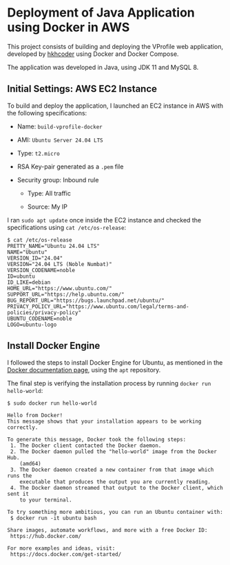 # Deployment of Java Application using Docker in AWS

This project consists of building and deploying the VProfile web application, 
developed by [hkhcoder](https://github.com/hkhcoder/vprofile-project) using Docker 
and Docker Compose.

The application was developed in Java, using JDK 11 and MySQL 8.

## Initial Settings: AWS EC2 Instance

To build and deploy the application, I launched an EC2 instance in AWS with the 
following specifications:

* Name: `build-vprofile-docker`

* AMI: `Ubuntu Server 24.04 LTS`

* Type: `t2.micro`

* RSA Key-pair generated as a `.pem` file

* Security group: Inbound rule

  - Type: All traffic

  - Source: My IP

I ran `sudo apt update` once inside the EC2 instance and checked the specifications 
using `cat /etc/os-release`:

```
$ cat /etc/os-release
PRETTY_NAME="Ubuntu 24.04 LTS"
NAME="Ubuntu"
VERSION_ID="24.04"
VERSION="24.04 LTS (Noble Numbat)"
VERSION_CODENAME=noble
ID=ubuntu
ID_LIKE=debian
HOME_URL="https://www.ubuntu.com/"
SUPPORT_URL="https://help.ubuntu.com/"
BUG_REPORT_URL="https://bugs.launchpad.net/ubuntu/"
PRIVACY_POLICY_URL="https://www.ubuntu.com/legal/terms-and-policies/privacy-policy"
UBUNTU_CODENAME=noble
LOGO=ubuntu-logo
```

## Install Docker Engine

I followed the steps to install Docker Engine for Ubuntu, as mentioned in the 
[Docker documentation page](https://docs.docker.com/engine/install/), using the 
`apt` repository.

The final step is verifying the installation process by running `docker run hello-world`:

```
$ sudo docker run hello-world

Hello from Docker!
This message shows that your installation appears to be working correctly.

To generate this message, Docker took the following steps:
 1. The Docker client contacted the Docker daemon.
 2. The Docker daemon pulled the "hello-world" image from the Docker Hub.
    (amd64)
 3. The Docker daemon created a new container from that image which runs the
    executable that produces the output you are currently reading.
 4. The Docker daemon streamed that output to the Docker client, which sent it
    to your terminal.

To try something more ambitious, you can run an Ubuntu container with:
 $ docker run -it ubuntu bash

Share images, automate workflows, and more with a free Docker ID:
 https://hub.docker.com/

For more examples and ideas, visit:
 https://docs.docker.com/get-started/
```
